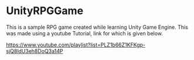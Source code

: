 # UnityRPGGame

This is a sample RPG game created while learning Unity Game Engine. This was made using a youtube Tutorial, link for which is given below.

https://www.youtube.com/playlist?list=PLZ1b66Z1KFKgp-sjQ8ldU3eh8DoQ3a14P
